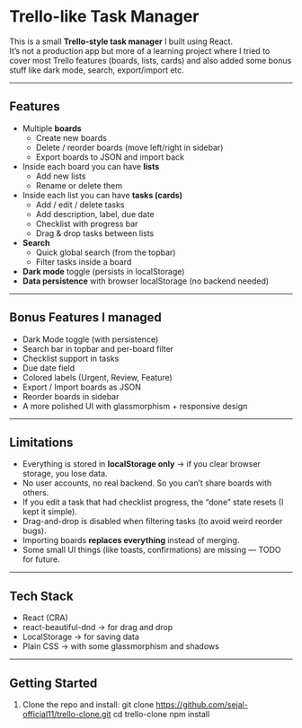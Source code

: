 # Trello-like Task Manager

This is a small **Trello-style task manager** I built using React.  
It’s not a production app but more of a learning project where I tried to cover most Trello features (boards, lists, cards) and also added some bonus stuff like dark mode, search, export/import etc.

---

## Features

- Multiple **boards**
  - Create new boards
  - Delete / reorder boards (move left/right in sidebar)
  - Export boards to JSON and import back
- Inside each board you can have **lists**
  - Add new lists
  - Rename or delete them
- Inside each list you can have **tasks (cards)**
  - Add / edit / delete tasks
  - Add description, label, due date
  - Checklist with progress bar
  - Drag & drop tasks between lists
- **Search**
  - Quick global search (from the topbar)
  - Filter tasks inside a board
- **Dark mode** toggle (persists in localStorage)
- **Data persistence** with browser localStorage (no backend needed)

---

## Bonus Features I managed 

-  Dark Mode toggle (with persistence)  
-  Search bar in topbar and per-board filter  
-  Checklist support in tasks  
-  Due date field  
-  Colored labels (Urgent, Review, Feature)  
-  Export /  Import boards as JSON  
-  Reorder boards in sidebar  
- A more polished UI with glassmorphism + responsive design  

---

## Limitations

- Everything is stored in **localStorage only** → if you clear browser storage, you lose data.  
- No user accounts, no real backend. So you can’t share boards with others.  
- If you edit a task that had checklist progress, the “done” state resets (I kept it simple).  
- Drag-and-drop is disabled when filtering tasks (to avoid weird reorder bugs).  
- Importing boards **replaces everything** instead of merging.  
- Some small UI things (like toasts, confirmations) are missing — TODO for future.  

---

## Tech Stack

- React (CRA)  
- react-beautiful-dnd → for drag and drop  
- LocalStorage → for saving data  
- Plain CSS → with some glassmorphism and shadows  

---

## Getting Started

1. Clone the repo and install:
   git clone https://github.com/sejal-official11/trello-clone.git
   cd trello-clone
   npm install
